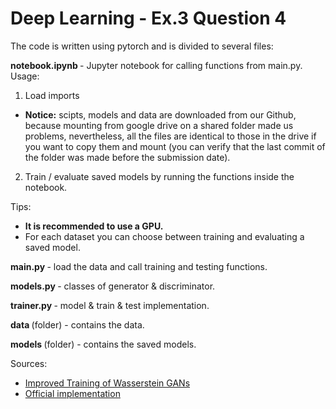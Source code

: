 <h1>Deep Learning - Ex.3 Question 4</h1>

The code is written using pytorch and is divided to several files:

<b>notebook.ipynb </b> - Jupyter notebook for calling functions from main.py. Usage:

1. Load imports
- <b>Notice:</b> scipts, models and data are downloaded from our Github, because mounting from google drive on a shared folder made us problems, nevertheless, all the files are identical to those in the drive if you want to copy them and mount (you can verify that the last commit of the folder was made before the submission date).
2. Train / evaluate saved models by running the functions inside the notebook.

Tips:
- <b>It is recommended to use a GPU. </b>
- For each dataset you can choose between training and evaluating a saved model.

<b>main.py </b> - load the data and call training and testing functions.

<b>models.py </b>- classes of generator & discriminator.

<b>trainer.py </b>- model & train & test implementation.

<b>data </b> (folder) - contains the data.

<b>models </b> (folder) - contains the saved models.


Sources:
- [Improved Training of Wasserstein GANs](https://arxiv.org/pdf/1704.00028.pdf)
- [Official implementation](https://github.com/igul222/improved_wgan_training/tree/master)
